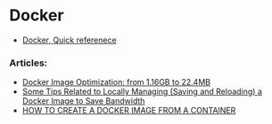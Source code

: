 # Docker

- [Docker, Quick referenece](docker.txt)

### Articles:   
- [Docker Image Optimization: from 1.16GB to 22.4MB](https://medium.com/the-agile-crafter/docker-image-optimization-from-1-16gb-to-22-4mb-53fdb4c53311)   
- [Some Tips Related to Locally Managing (Saving and Reloading) a Docker Image to Save Bandwidth
](https://medium.com/@suraiya.vic/some-tips-related-to-locally-managing-saving-and-reloading-a-docker-image-to-save-bandwidth-a117cbbda07d)   
- [HOW TO CREATE A DOCKER IMAGE FROM A CONTAINER
](https://www.scalyr.com/blog/create-docker-image/)   
